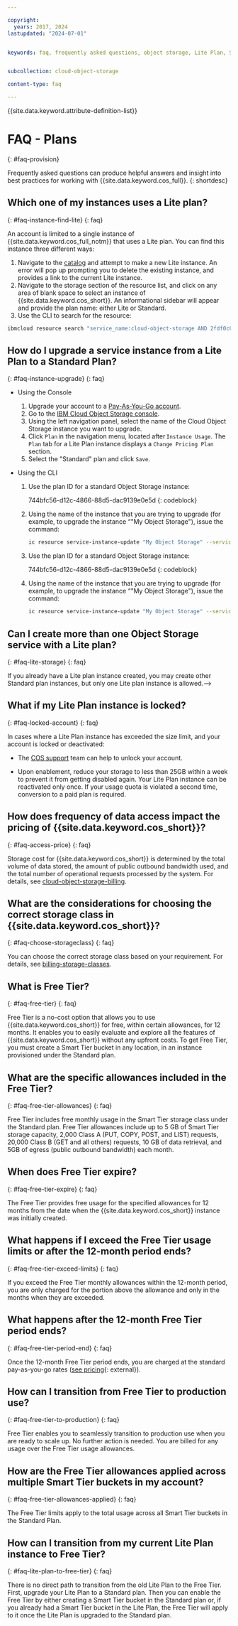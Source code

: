 ```yaml
---

copyright:
  years: 2017, 2024
lastupdated: "2024-07-01"


keywords: faq, frequently asked questions, object storage, Lite Plan, Standard Plan, Free Tier, Smart Tier, storage class, console, cli


subcollection: cloud-object-storage

content-type: faq

---
```


{{site.data.keyword.attribute-definition-list}}

# FAQ - Plans
{: #faq-provision}

Frequently asked questions can produce helpful answers and insight into best practices for working with {{site.data.keyword.cos_full}}.
{: shortdesc}

## Which one of my instances uses a Lite plan?
{: #faq-instance-find-lite}
{: faq}

An account is limited to a single instance of {{site.data.keyword.cos_full_notm}} that uses a Lite plan.  You can find this instance three different ways:

1. Navigate to the [catalog](/objectstorage/create) and attempt to make a new Lite instance.  An error will pop up prompting you to delete the existing instance, and provides a link to the current Lite instance.
2. Navigate to the storage section of the resource list, and click on any area of blank space to select an instance of {{site.data.keyword.cos_short}}. An informational sidebar will appear and provide the plan name: either Lite or Standard.
3. Use the CLI to search for the resource:

```sh
ibmcloud resource search "service_name:cloud-object-storage AND 2fdf0c08-2d32-4f46-84b5-32e0c92fffd8"
```

## How do I upgrade a service instance from a Lite Plan to a Standard Plan?
{: #faq-instance-upgrade}
{: faq}

* Using the Console

   1. Upgrade your account to a [Pay-As-You-Go account](https://cloud.ibm.com/docs/account?topic=account-upgrading-account).
   1. Go to the [IBM Cloud Object Storage console](https://cloud.ibm.com/objectstorage).
   1. Using the left navigation panel, select the name of the Cloud Object Storage instance you want to upgrade.
   1. Click `Plan` in the navigation menu, located after `Instance Usage`. The `Plan` tab for a Lite Plan instance displays a `Change Pricing Plan` section.
   1. Select the "Standard" plan and click `Save`.

* Using the CLI

   1. Use the plan ID for a standard Object Storage instance: 

      744bfc56-d12c-4866-88d5-dac9139e0e5d
      {: codeblock}

      

   1. Using the name of the instance that you are trying to upgrade (for example, to upgrade the instance “"My Object Storage"), issue the command:

      ```sh
      ic resource service-instance-update "My Object Storage" --service-plan-id 744bfc56-d12c-4866-88d5-dac9139e0e5d
      ```


   1. Use the plan ID for a standard Object Storage instance: 

      744bfc56-d12c-4866-88d5-dac9139e0e5d
      {: codeblock}

      

   1. Using the name of the instance that you are trying to upgrade (for example, to upgrade the instance “"My Object Storage"), issue the command:

      ```sh
      ic resource service-instance-update "My Object Storage" --service-plan-id 744bfc56-d12c-4866-88d5-dac9139e0e5d
      ```



## Can I create more than one Object Storage service with a Lite plan?
{: #faq-lite-storage}
{: faq}

If you already have a Lite plan instance created, you may create other Standard plan instances, but only one Lite plan instance is allowed.-->



## What if my Lite Plan instance is locked?
{: #faq-locked-account}
{: faq}

In cases where a Lite Plan instance has exceeded the size limit, and your account is locked or deactivated:

* The [COS support](https://cloud.ibm.com/unifiedsupport/cases/form) team can help to unlock your account.

* Upon enablement, reduce your storage to less than 25GB within a week to prevent it from getting disabled again. Your Lite Plan instance can be reactivated only once. If your usage quota is violated a second time, conversion to a paid plan is required.

## How does frequency of data access impact the pricing of {{site.data.keyword.cos_short}}?
{: #faq-access-price}
{: faq}

Storage cost for {{site.data.keyword.cos_short}} is determined by the total volume of data stored, the amount of public outbound bandwidth used, and the total number of operational requests processed by the system. For details, see [cloud-object-storage-billing](/docs/cloud-object-storage?topic=cloud-object-storage-billing).

## What are the considerations for choosing the correct storage class in {{site.data.keyword.cos_short}}?  
{: #faq-choose-storageclass}
{: faq}

You can choose the correct storage class based on your requirement. For details, see [billing-storage-classes](/docs/cloud-object-storage?topic=cloud-object-storage-billing#billing-storage-classes).

## What is Free Tier?
{: #faq-free-tier}
{: faq}

Free Tier is a no-cost option that allows you to use {{site.data.keyword.cos_short}} for free, within certain allowances, for 12 months. It enables you to easily evaluate and explore all the features of {{site.data.keyword.cos_short}} without any upfront costs. To get Free Tier, you must create a Smart Tier bucket in any location, in an instance provisioned under the Standard plan.

## What are the specific allowances included in the Free Tier?
{: #faq-free-tier-allowances}
{: faq}

Free Tier includes free monthly usage in the Smart Tier storage class under the Standard plan. Free Tier allowances include up to 5 GB of Smart Tier storage capacity, 2,000 Class A (PUT, COPY, POST, and LIST) requests, 20,000 Class B (GET and all others) requests, 10 GB of data retrieval, and 5GB of egress (public outbound bandwidth) each month.

## When does Free Tier expire?
{: #faq-free-tier-expire}
{: faq}

The Free Tier provides free usage for the specified allowances for 12 months from the date when the {{site.data.keyword.cos_short}} instance was initially created.

## What happens if I exceed the Free Tier usage limits or after the 12-month period ends?
{: #faq-free-tier-exceed-limits}
{: faq}

If you exceed the Free Tier monthly allowances within the 12-month period, you are only charged for the portion above the allowance and only in the months when they are exceeded.

## What happens after the 12-month Free Tier period ends?
{: #faq-free-tier-period-end}
{: faq}

Once the 12-month Free Tier period ends, you are charged at the standard pay-as-you-go rates ([see pricing](https://cloud.ibm.com/objectstorage/create#pricing){: external}).

## How can I transition from Free Tier to production use?
{: #faq-free-tier-to-production}
{: faq}

Free Tier enables you to seamlessly transition to production use when you are ready to scale up. No further action is needed. You are billed for any usage over the Free Tier usage allowances.

## How are the Free Tier allowances applied across multiple Smart Tier buckets in my account?
{: #faq-free-tier-allowances-applied}
{: faq}

The Free Tier limits apply to the total usage across all Smart Tier buckets in the Standard Plan.

## How can I transition from my current Lite Plan instance to Free Tier?
{: #faq-lite-plan-to-free-tier}
{: faq}

There is no direct path to transition from the old Lite Plan to the Free Tier. First, upgrade your Lite Plan to a Standard plan. Then you can enable the Free Tier by either creating a Smart Tier bucket in the Standard plan or, if you already had a Smart Tier bucket in the Lite Plan, the Free Tier will apply to it once the Lite Plan is upgraded to the Standard plan.
